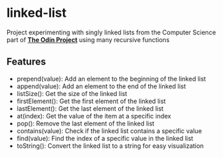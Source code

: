 # linked-list
Project experimenting with singly linked lists from the Computer Science part of **[The Odin Project](https://www.theodinproject.com/)** using many recursive functions

## Features
+ prepend(value): Add an element to the beginning of the linked list
+ append(value): Add an element to the end of the linked list
+ listSize(): Get the size of the linked list
+ firstElement(): Get the first element of the linked list
+ lastElement(): Get the last element of the linked list
+ at(index): Get the value of the item at a specific index
+ pop(): Remove the last element of the linked list
+ contains(value): Check if the linked list contains a specific value
+ find(value): Find the index of a specific value in the linked list
+ toString(): Convert the linked list to a string for easy visualization
